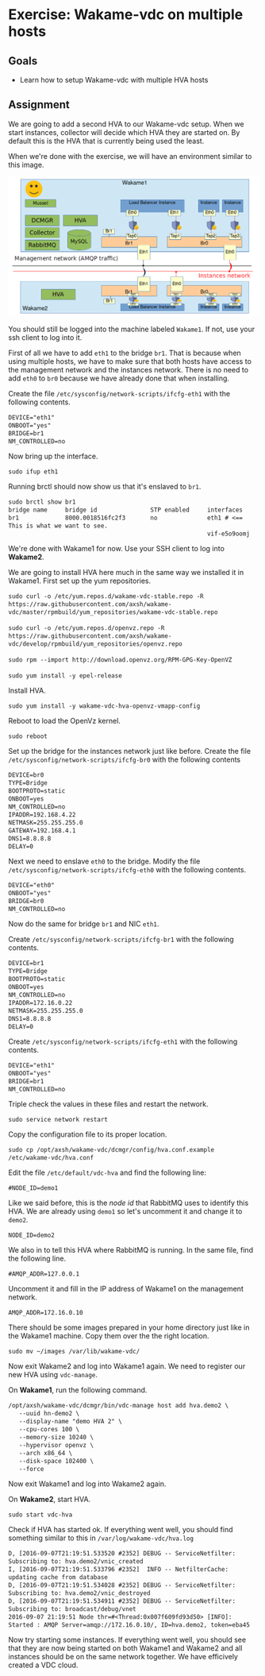 # Exercise: Wakame-vdc on multiple hosts

## Goals

* Learn how to setup Wakame-vdc with multiple HVA hosts

## Assignment

We are going to add a second HVA to our Wakame-vdc setup. When we start instances, collector will decide which HVA they are started on. By default this is the HVA that is currently being used the least.

When we're done with the exercise, we will have an environment similar to this image.

![Wakame-vdc on multiple hosts](images/04_01_01_multi_host_wakame.png)


You should still be logged into the machine labeled `Wakame1`. If not, use your ssh client to log into it.

First of all we have to add `eth1` to the bridge `br1`. That is because when using multiple hosts, we have to make sure that both hosts have access to the management network and the instances network. There is no need to add `eth0` to `br0` because we have already done that when installing.


Create the file `/etc/sysconfig/network-scripts/ifcfg-eth1` with the following contents.

```
DEVICE="eth1"
ONBOOT="yes"
BRIDGE=br1
NM_CONTROLLED=no
```

Now bring up the interface.

```
sudo ifup eth1
```

Running brctl should now show us that it's enslaved to `br1`.

```
sudo brctl show br1
bridge name     bridge id               STP enabled     interfaces
br1             8000.0018516fc2f3       no              eth1 # <== This is what we want to see.
                                                        vif-e5o9oomj
```

We're done with Wakame1 for now. Use your SSH client to log into **Wakame2**.

We are going to install HVA here much in the same way we installed it in Wakame1. First set up the yum repositories.

```
sudo curl -o /etc/yum.repos.d/wakame-vdc-stable.repo -R https://raw.githubusercontent.com/axsh/wakame-vdc/master/rpmbuild/yum_repositories/wakame-vdc-stable.repo

sudo curl -o /etc/yum.repos.d/openvz.repo -R https://raw.githubusercontent.com/axsh/wakame-vdc/develop/rpmbuild/yum_repositories/openvz.repo

sudo rpm --import http://download.openvz.org/RPM-GPG-Key-OpenVZ

sudo yum install -y epel-release
```

Install HVA.

```
sudo yum install -y wakame-vdc-hva-openvz-vmapp-config
```

Reboot to load the OpenVz kernel.

```
sudo reboot
```

Set up the bridge for the instances network just like before. Create the file `/etc/sysconfig/network-scripts/ifcfg-br0` with the following contents

```
DEVICE=br0
TYPE=Bridge
BOOTPROTO=static
ONBOOT=yes
NM_CONTROLLED=no
IPADDR=192.168.4.22
NETMASK=255.255.255.0
GATEWAY=192.168.4.1
DNS1=8.8.8.8
DELAY=0
```

Next we need to enslave `eth0` to the bridge. Modify the file `/etc/sysconfig/network-scripts/ifcfg-eth0` with the following contents.

```
DEVICE="eth0"
ONBOOT="yes"
BRIDGE=br0
NM_CONTROLLED=no
```

Now do the same for bridge `br1` and NIC `eth1`.

Create `/etc/sysconfig/network-scripts/ifcfg-br1` with the following contents.

```
DEVICE=br1
TYPE=Bridge
BOOTPROTO=static
ONBOOT=yes
NM_CONTROLLED=no
IPADDR=172.16.0.22
NETMASK=255.255.255.0
DNS1=8.8.8.8
DELAY=0
```

Create `/etc/sysconfig/network-scripts/ifcfg-eth1` with the following contents.

```
DEVICE="eth1"
ONBOOT="yes"
BRIDGE=br1
NM_CONTROLLED=no
```

Triple check the values in these files and restart the network.

```
sudo service network restart
```

Copy the configuration file to its proper location.

```
sudo cp /opt/axsh/wakame-vdc/dcmgr/config/hva.conf.example /etc/wakame-vdc/hva.conf
```

Edit the file `/etc/default/vdc-hva` and find the following line:

```
#NODE_ID=demo1
```

Like we said before, this is the *node id* that RabbitMQ uses to identify this HVA. We are already using `demo1` so let's uncomment it and change it to `demo2`.

```
NODE_ID=demo2
```

We also in to tell this HVA where RabbitMQ is running. In the same file, find the following line.

```
#AMQP_ADDR=127.0.0.1
```

Uncomment it and fill in the IP address of Wakame1 on the management network.

```
AMQP_ADDR=172.16.0.10
```

There should be some images prepared in your home directory just like in the Wakame1 machine. Copy them over the the right location.

```
sudo mv ~/images /var/lib/wakame-vdc/
```

Now exit Wakame2 and log into Wakame1 again. We need to register our new HVA using `vdc-manage`.

On **Wakame1**, run the following command.

```
/opt/axsh/wakame-vdc/dcmgr/bin/vdc-manage host add hva.demo2 \
   --uuid hn-demo2 \
   --display-name "demo HVA 2" \
   --cpu-cores 100 \
   --memory-size 10240 \
   --hypervisor openvz \
   --arch x86_64 \
   --disk-space 102400 \
   --force
```

Now exit Wakame1 and log into Wakame2 again.

On **Wakame2**, start HVA.

```
sudo start vdc-hva
```

Check if HVA has started ok. If everything went well, you should find something similar to this in `/var/log/wakame-vdc/hva.log`

```
D, [2016-09-07T21:19:51.533520 #2352] DEBUG -- ServiceNetfilter: Subscribing to: hva.demo2/vnic_created
I, [2016-09-07T21:19:51.533796 #2352]  INFO -- NetfilterCache: updating cache from database
D, [2016-09-07T21:19:51.534028 #2352] DEBUG -- ServiceNetfilter: Subscribing to: hva.demo2/vnic_destroyed
D, [2016-09-07T21:19:51.534911 #2352] DEBUG -- ServiceNetfilter: Subscribing to: broadcast/debug/vnet
2016-09-07 21:19:51 Node thr=#<Thread:0x007f609fd93d50> [INFO]: Started : AMQP Server=amqp://172.16.0.10/, ID=hva.demo2, token=eba45
```

Now try starting some instances. If everything went well, you should see that they are now being started on both Wakame1 and Wakame2 and all instances should be on the same network together. We have efficively created a VDC cloud.
